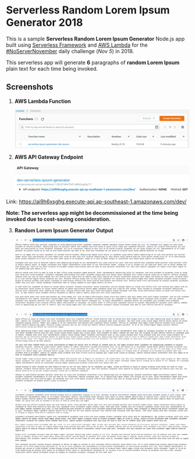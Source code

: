 # Serverless Random Lorem Ipsum Generator 2018

This is a sample **Serverless Random Lorem Ipsum Generator** Node.js app built using [Serverless Framework](https://serverless.com/framework/) and [AWS Lambda](https://aws.amazon.com/lambda/) for the [#NoServerNovember](https://serverless.com/blog/no-server-november-challenge) daily challenge (*Nov 5*) in 2018.

This serverless app will generate **6** paragraphs of **random Lorem Ipsum** plain text for each time being invoked.

## Screenshots

1. **AWS Lambda Function**

    ![AWS Lambda Function](https://raw.githubusercontent.com/juvchan/aws-serverless-loremipsum-generator-2018/master/images/AWS_Lambda_ServerlessIpsum_Function.PNG)


2. **AWS API Gateway Endpoint**

    ![API Gateway Endpoint](https://raw.githubusercontent.com/juvchan/aws-serverless-loremipsum-generator-2018/master/images/AWS_APIGatewayEndpoint.PNG)


Link: https://ai9h6xsghg.execute-api.ap-southeast-1.amazonaws.com/dev/


**Note: The serverless app might be decommissioned at the time being invoked due to cost-saving consideration.**


3. **Random Lorem Ipsum Generator Output**

    ![Sample Output 1](https://raw.githubusercontent.com/juvchan/aws-serverless-loremipsum-generator-2018/master/images/RandomLoremIpsumScreenshot_1.PNG)

    ![Sample Output 2](https://raw.githubusercontent.com/juvchan/aws-serverless-loremipsum-generator-2018/master/images/RandomLoremIpsumScreenshot_2.PNG)

    ![Sample Output 3](https://raw.githubusercontent.com/juvchan/aws-serverless-loremipsum-generator-2018/master/images/RandomLoremIpsumScreenshot_3.PNG)